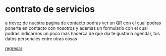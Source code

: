 # contrato de servicios   
a trevez de nuestra pagina de [contacto](./contacto.md) podras ver un QR con el cual podras ponerte en contacto con nosotros y ademas un formulario con el cual podras indicarnos un poco mas hacerca de que dia te gustaria agendar, tus datos personales entre otras cosas   

[regresar](./README.md)
